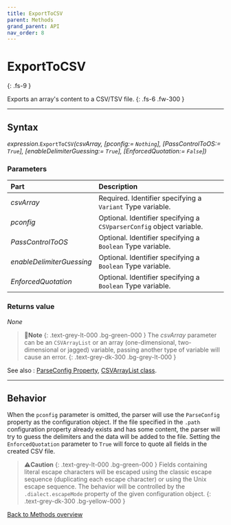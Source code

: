 ```yaml
---
title: ExportToCSV
parent: Methods
grand_parent: API
nav_order: 8
---
```


# ExportToCSV
{: .fs-9 }

Exports an array's content to a CSV/TSV file.
{: .fs-6 .fw-300 }

---

## Syntax

*expression*.`ExportToCSV`*(csvArray, \[pconfig:= `Nothing`\], \[PassControlToOS:= `True`\], \[enableDelimiterGuessing:= `True`\], \[EnforcedQuotation:= `False`\])*

### Parameters

<table>
<thead>
<tr>
<th style="text-align: left;">Part</th>
<th style="text-align: left;">Description</th>
</tr>
</thead>
<tbody>
<tr>
<td style="text-align: left;"><em>csvArray</em></td>
<td style="text-align: left;">Required. Identifier specifying a <code>Variant</code> Type variable.</td>
</tr>
<tr>
<td style="text-align: left;"><em>pconfig</em></td>
<td style="text-align: left;">Optional. Identifier specifying a <code>CSVparserConfig</code> object variable.</td>
</tr>
<tr>
<td style="text-align: left;"><em>PassControlToOS</em></td>
<td style="text-align: left;">Optional. Identifier specifying a <code>Boolean</code> Type variable.</td>
</tr>
<tr>
<td style="text-align: left;"><em>enableDelimiterGuessing</em></td>
<td style="text-align: left;">Optional. Identifier specifying a <code>Boolean</code> Type variable.</td>
</tr>
<tr>
<td style="text-align: left;"><em>EnforcedQuotation</em></td>
<td style="text-align: left;">Optional. Identifier specifying a <code>Boolean</code> Type variable.</td>
</tr>
</tbody>
</table>

### Returns value

_None_

>📝**Note**
>{: .text-grey-lt-000 .bg-green-000 }
>The *csvArray* parameter can be an `CSVArrayList` or an array (one-dimensional, two-dimensional or jagged) variable, passing another type of variable will cause an error. 
{: .text-grey-dk-300 .bg-grey-lt-000 }

See also
: [ParseConfig Property](https://ws-garcia.github.io/VBA-CSV-interface/api/properties/parseconf.html), [CSVArrayList class](https://ws-garcia.github.io/VBA-CSV-interface/api/csvarraylist.html).

---

## Behavior

When the `pconfig` parameter is omitted, the parser will use the `ParseConfig` property as the configuration object. If the file specified in the `.path` configuration property already exists and has some content, the parser will try to guess the delimiters and the data will be added to the file. Setting the `EnforcedQuotation` parameter to `True` will force to quote all fields in the created CSV file. 

>⚠️**Caution**
>{: .text-grey-lt-000 .bg-green-000 }
>Fields containing literal escape characters will be escaped using the classic escape sequence (duplicating each escape character) or using the Unix escape sequence. The behavior will be controlled by the `.dialect.escapeMode` property of the given configuration object.
{: .text-grey-dk-300 .bg-yellow-000 }

[Back to Methods overview](https://ws-garcia.github.io/VBA-CSV-interface/api/methods/)

